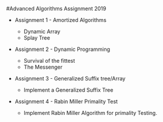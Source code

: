 #Advanced Algorithms Assignment 2019

+ Assignment 1 - Amortized Algorithms
	* Dynamic Array
	* Splay Tree

+ Assignment 2 - Dynamic Programming
	* Survival of the fittest
	* The Messenger

+ Assignment 3 - Generalized Suffix tree/Array
	* Implement a Generalized Suffix Tree

+ Assignment 4 - Rabin Miller Primality Test
	* Implement Rabin Miller Algorithm for primality Testing.
